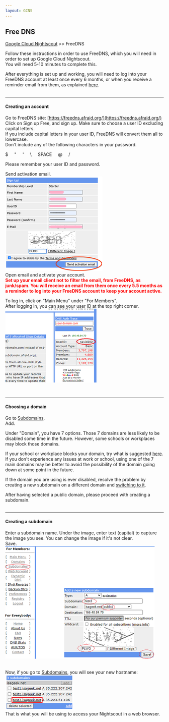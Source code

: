 ```yaml
---
layout: GCNS
---
```


## Free DNS
[Google Cloud Nightscout](./GoogleCloud.md) >> FreeDNS  

Follow these instructions in order to use FreeDNS, which you will need in order to set up Google Cloud Nightscout.  
You will need 5-10 minutes to complete this.  

After everything is set up and working, you will need to log into your FreeDNS account at least once every 6 months, or when you receive a reminder email from them, as explained [here](./FreeDNS_Min_Login.md).  
<br/>  
  
---  

#### **Creating an account**  
Go to FreeDNS site: [https://freedns.afraid.org/](https://freedns.afraid.org/)  
Click on Sign up Free, and sign up.  Make sure to choose a user ID excluding capital letters.  
If you include capital letters in your user ID, FreeDNS will convert them all to lowercase.  
Don't include any of the following characters in your password.  

$ &nbsp; &nbsp; \" &nbsp; &nbsp; \' &nbsp; &nbsp; \\  &nbsp; &nbsp; SPACE &nbsp; &nbsp; @ &nbsp; &nbsp; /  
  
Please remember your user ID and password.  
  
Send activation email.  
![](./images/FreeDNS1.png)  
Open email and activate your account.  
**<span style="color:red">Set up your email client not to filter the email, from FreeDNS, as junk/spam.  You will receive an email from them once every 5.5 months as a reminder to log into your FreeDNS account to keep your account active.</span>**  
  
To log in, click on "Main Menu" under "For Members".  
After logging in, you can see your user ID at the top right corner.  
![](./images/FD_userID.png)  
  
<br/>  

---  

#### **Choosing a domain**    
Go to [Subdomains](https://freedns.afraid.org/subdomain/).  
Add.  
  
Under "Domain", you have 7 options.  Those 7 domains are less likely to be disabled some time in the future.  However, some schools or workplaces may block those domains.  

If your school or workplace blocks your domain, try what is suggested [here](./FD_Domains.md).  
If you don't experience any issues at work or school, using one of the 7 main domains may be better to avoid the possibility of the domain going down at some point in the future.  
  
If the domain you are using is ever disabled, resolve the problem by creating a new subdomain on a different domain and [switching to it](./ChangeHostname.md).  
  
After having selected a public domain, please proceed with creating a subdomain.  
<br/>  
  
---  
  
#### **Creating a subdomain**    
Enter a subdomain name.  Under the image, enter text (capital) to capture the image you see.  You can change the image if it's not clear.  
Save.  
![](./images/FreeDNS2.png)  
<br/>  
  
Now, if you go to [Subdomains](https://freedns.afraid.org/subdomain/), you will see your new hostname:  
![](./images/FD_hostname.png)  
That is what you will be using to access your Nightscout in a web browser.  
<br/>  
<br/>  
 
